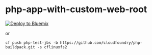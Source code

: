 # php-app-with-custom-web-root

[![Deploy to Bluemix](https://bluemix.net/deploy/button.png)](https://bluemix.net/deploy)

or

```
cf push php-test-jbs -b https://github.com/cloudfoundry/php-buildpack.git -s cflinuxfs2
```
